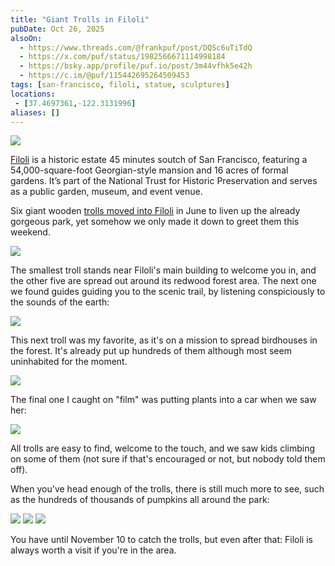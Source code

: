 ```yaml
---
title: "Giant Trolls in Filoli"
pubDate: Oct 26, 2025
alsoOn:
  - https://www.threads.com/@frankpuf/post/DQSc6uTiTdQ
  - https://x.com/puf/status/1982566671114998184
  - https://bsky.app/profile/puf.io/post/3m44vfhk5e42h
  - https://c.im/@puf/115442695264509453
tags: [san-francisco, filoli, statue, sculptures]
locations: 
 - [37.4697361,-122.3131996]
aliases: []
---
```


![](https://i.imgur.com/ZrLXIbm.png)

[Filoli][filoli] is a historic estate 45 minutes soutch of San Francisco, featuring a 54,000-square-foot Georgian-style mansion and 16 acres of formal gardens. It’s part of the National Trust for Historic Preservation and serves as a public garden, museum, and event venue.

Six giant wooden [trolls moved into Filoli][ssf] in June to liven up the already gorgeous park, yet somehow we only made it down to greet them this weekend.

![](https://i.imgur.com/DQNUs1v.png)

The smallest troll stands near Filoli's main building to welcome you in, and the other five are spread out around its redwood forest area. The next one we found guides guiding you to the scenic trail, by listening conspiciously to the sounds of the earth:

![](https://i.imgur.com/Vpcbc7Y.jpeg)

This next troll was my favorite, as it's on a mission to spread birdhouses in the forest. It's already put up hundreds of them although most seem uninhabited for the moment.

![](https://i.imgur.com/HmtkwWK.png)

The final one I caught on "film" was putting plants into a car when we saw her:

![](https://i.imgur.com/X53msqJ.png)

All trolls are easy to find, welcome to the touch, and we saw kids climbing on some of them (not sure if that's encouraged or not, but nobody told them off).

When you've head enough of the trolls, there is still much more to see, such as the hundreds of thousands of pumpkins all around the park:

![](https://i.imgur.com/u84M52H.png)
![](https://i.imgur.com/HZYZWIW.jpeg)
![](https://i.imgur.com/rcWN2Zs.jpeg)

You have until November 10 to catch the trolls, but even after that: Filoli is always worth a visit if you're in the area.

[filoli]: https://filoli.org/
[ssf]: https://secretsanfrancisco.com/dambo-troll-sculptures-filoli
[trolls]: https://filoli.org/trolls/